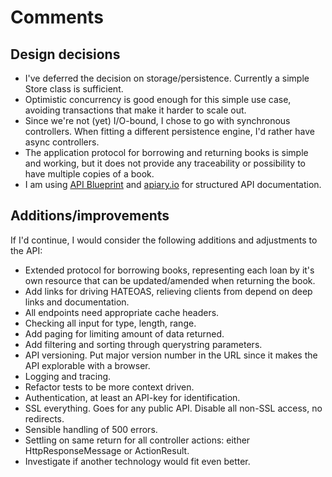 Comments
=========

Design decisions
-----------------

* I've deferred the decision on storage/persistence. Currently a simple Store class is sufficient.
* Optimistic concurrency is good enough for this simple use case, avoiding transactions that make it harder to scale out.
* Since we're not (yet) I/O-bound, I chose to go with synchronous controllers. When fitting a different persistence engine, I'd rather have async controllers.
* The application protocol for borrowing and returning books is simple and working, but it does not provide any traceability or possibility to have multiple copies of a book.
* I am using [API Blueprint](http://apiblueprint.org/) and [apiary.io](http://apiary.io/) for structured API documentation.

Additions/improvements
-----------------------

If I'd continue, I would consider the following additions and adjustments to the API:

* Extended protocol for borrowing books, representing each loan by it's own resource that can be updated/amended when returning the book.
* Add links for driving HATEOAS, relieving clients from depend on deep links and documentation.
* All endpoints need appropriate cache headers.
* Checking all input for type, length, range.
* Add paging for limiting amount of data returned. 
* Add filtering and sorting through querystring parameters.
* API versioning. Put major version number in the URL since it makes the API explorable with a browser.
* Logging and tracing.
* Refactor tests to be more context driven.
* Authentication, at least an API-key for identification. 
* SSL everything. Goes for any public API. Disable all non-SSL access, no redirects.
* Sensible handling of 500 errors.
* Settling on same return for all controller actions: either HttpResponseMessage or ActionResult.
* Investigate if another technology would fit even better.
